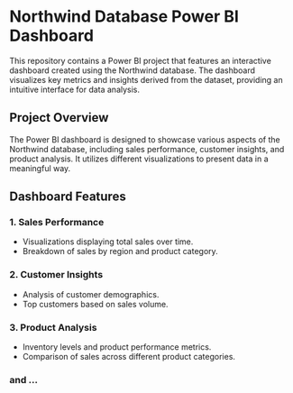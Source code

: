 
# Northwind Database Power BI Dashboard

This repository contains a Power BI project that features an interactive dashboard created using the Northwind database. The dashboard visualizes key metrics and insights derived from the dataset, providing an intuitive interface for data analysis.

## Project Overview

The Power BI dashboard is designed to showcase various aspects of the Northwind database, including sales performance, customer insights, and product analysis. It utilizes different visualizations to present data in a meaningful way.

## Dashboard Features

### 1. Sales Performance
- Visualizations displaying total sales over time.
- Breakdown of sales by region and product category.

### 2. Customer Insights
- Analysis of customer demographics.
- Top customers based on sales volume.

### 3. Product Analysis
- Inventory levels and product performance metrics.
- Comparison of sales across different product categories.

### and ...
